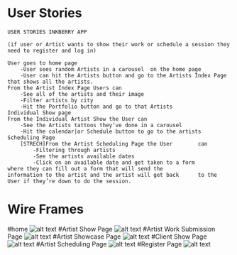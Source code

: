 # User Stories
```
USER STORIES INKBERRY APP

(if user or Artist wants to show their work or schedule a session they need to register and log in)

User goes to home page
	-User sees random Artists in a carousel  on the home page	
	-User can hit the Artists button and go to the Artists Index Page that shows all the artists. 
From the Artist Index Page Users can 
	-See all of the artists and their image 
	-Filter artists by city
	-Hit the Portfolio button and go to that Artists 					Individual Show page
From the Individual Artist Show the User can
	-See the Artists tattoos they’ve done in a carousel
	-Hit the calendar|or Schedule button to go to the artists Scheduling Page
	[STRECH]From the Artist Scheduling Page the User 		can
		-Filtering through artists
		-See the artists available dates
		-Click on an available date and get taken to a form 		where they can fill out a form that will send the 				information to the artist and the artist will get back 		to the User if they’re down to do the session.
```

# Wire Frames

#home
![alt text](https://i.imgur.com/PsHC4za.png)
#Artist Show Page
![alt text](https://i.imgur.com/XX5dmLt.png)
#Artist Work Submission Page
![alt text](https://i.imgur.com/doDYhHc.png)
#Artist Showcase Page
![alt text](https://i.imgur.com/tOjdALx.png)
#Client Show Page
![alt text](https://i.imgur.com/YNLVQ7D.png)
#Artist Scheduling Page
![alt text](https://i.imgur.com/Ds3rhLq.png)
#Register Page
![alt text](https://i.imgur.com/YA5gvIO.png)